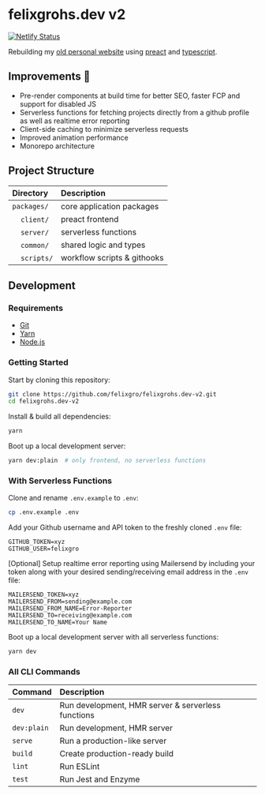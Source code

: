 # felixgrohs.dev v2

[![Netlify Status](https://api.netlify.com/api/v1/badges/5e50b440-5a3d-449f-8be8-40f604f8716a/deploy-status)](https://app.netlify.com/sites/fgv2/deploys)

Rebuilding my [old personal website](https://github.com/felixgro/felixgrohs.dev) using [preact](https://preactjs.com/) and [typescript](https://www.typescriptlang.org/).

## Improvements 🚀
- Pre-render components at build time for better SEO, faster FCP and support for disabled JS
- Serverless functions for fetching projects directly from a github profile as well as realtime error reporting
- Client-side caching to minimize serverless requests
- Improved animation performance
- Monorepo architecture

## Project Structure
| Directory |Description |
| :----- | :----- |
| `packages/`|core application packages |
| &nbsp; &nbsp; `client/`| preact frontend |
| &nbsp; &nbsp; `server/`| serverless functions |
| &nbsp; &nbsp; `common/`| shared logic and types |
| &nbsp; &nbsp; `scripts/`| workflow scripts & githooks |

## Development

### Requirements
- [Git](https://git-scm.com/)
- [Yarn](https://yarnpkg.com/)
- [Node.js](https://nodejs.org/en/)

### Getting Started
Start by cloning this repository:
```bash
git clone https://github.com/felixgro/felixgrohs.dev-v2.git
cd felixgrohs.dev-v2
```
Install & build all dependencies:
```bash
yarn
```

Boot up a local development server:
```bash
yarn dev:plain  # only frontend, no serverless functions
```

### With Serverless Functions
Clone and rename `.env.example` to `.env`:
```bash
cp .env.example .env
```

Add your Github username and API token to the freshly cloned `.env` file:
```
GITHUB_TOKEN=xyz
GITHUB_USER=felixgro
```

\[Optional\] Setup realtime error reporting using Mailersend by including your token along with your desired sending/receiving email address in the `.env` file:
```
MAILERSEND_TOKEN=xyz
MAILERSEND_FROM=sending@example.com
MAILERSEND_FROM_NAME=Error-Reporter
MAILERSEND_TO=receiving@example.com
MAILERSEND_TO_NAME=Your Name
```

Boot up a local development server with all serverless functions:
```bash
yarn dev
```

### All CLI Commands
| Command | Description |
| :----- | :----- |
| `dev`|Run development, HMR server & serverless functions|
| `dev:plain`|Run development, HMR server|
| `serve`|Run a production-like server|
| `build`|Create production-ready build|
| `lint`|Run ESLint|
| `test`|Run Jest and Enzyme|

